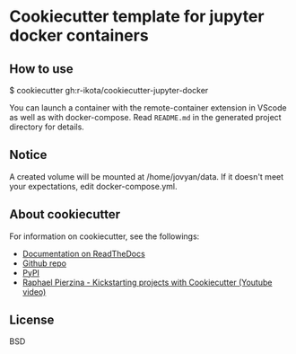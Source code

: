 # Cookiecutter template for jupyter docker containers

## How to use

  $ cookiecutter gh:r-ikota/cookiecutter-jupyter-docker

You can launch a container with the remote-container extension in VScode as well as with docker-compose.
Read `README.md` in the generated project directory for details.

## Notice
A created volume will be mounted at /home/jovyan/data. If it doesn't meet your expectations, edit docker-compose.yml.

## About cookiecutter

For information on cookiecutter, see the followings:
* [Documentation on ReadTheDocs](https://cookiecutter.readthedocs.io)
* [Github repo](https://github.com/audreyr/cookiecutter)
* [PyPI](https://pypi.python.org/pypi/cookiecutter)
* [Raphael Pierzina - Kickstarting projects with Cookiecutter (Youtube video)](https://youtu.be/nExL0SgKsDY)


## License
BSD

